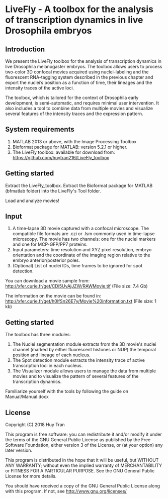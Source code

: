# **LiveFly** - A toolbox for the analysis of transcription dynamics in live Drosophila embryos

## Introduction

We present the LiveFly toolbox for the analysis of transcription dynamics in live Drosophila melanogaster embryos. The toolbox allows users to process two-color 3D confocal movies acquired using nuclei-labeling and the fluorescent RNA-tagging system described in the previous chapter and export the nuclei’s position as a function of time, their lineages and the intensity traces of the active loci.

The toolbox, which is tailored for the context of Drosophila early development, is semi-automatic, and requires minimal user intervention. It also includes a tool to combine data from multiple movies and visualize several features of the intensity traces and the expression pattern.

## System requirements

1. MATLAB 2013 or above, with the Image Processing Toolbox
2. Bioformat package for MATLAB: version 5.2.1 or higher.
3. The LiveFly toolbox: available for download from: https://github.com/huytran216/LiveFly_toolbox

## Getting started

Extract the LiveFly_toolbox. Extract the Bioformat package for MATLAB (bfmatlab folder) into the LiveFly's Tool folder.

Load and analyze movies!

## Input

1.	A time-lapse 3D movie captured with a confocal microscope. The compatible file formats are .czi or .lsm commonly used in time-lapse microscopy. The movie has two channels: one for the nuclei markers and one for MCP-GFP/PP7 proteins.
2.	Input parameters: time resolution and XYZ pixel resolution, embryo orientation and the coordinate of the imaging region relative to the embryo anterior/posterior poles.
3.	(Optional) List of nuclei IDs, time frames to be ignored for spot detection.

You can download a movie sample from: http://xfer.curie.fr/get/CDi5UvAjJZW/RAWMovie.tif (File size: 7.4 Gb)

The information on the movie can be found in: http://xfer.curie.fr/get/h0lfSn26E7y/Movie%20information.txt (File size: 1 kb)

## Getting started

The toolbox has three modules:
1. The Nuclei segmentation module extracts from the 3D movie's nuclei channel (marked by either fluorescent histones or NUP) the temporal position and lineage of each nucleus.
2. The Spot detection module extracts the intensity trace of active transcription loci in each nucleus.
3. The Visualizer module allows users to manage the data from multiple movies and to visualize the pattern of several features of the transcription dynamics.

Familiarize yourself with the tools by following the guide on Manual/Manual.docx

## License

Copyright (C) 2018 Huy Tran

This program is free software: you can redistribute it and/or modify
it under the terms of the GNU General Public License as published by
the Free Software Foundation, either version 3 of the License, or
(at your option) any later version.

This program is distributed in the hope that it will be useful,
but WITHOUT ANY WARRANTY; without even the implied warranty of
MERCHANTABILITY or FITNESS FOR A PARTICULAR PURPOSE.  See the
GNU General Public License for more details.

You should have received a copy of the GNU General Public License
along with this program.  If not, see <http://www.gnu.org/licenses/>
